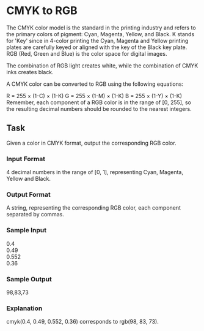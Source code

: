 <h1>CMYK to RGB</h1>
The CMYK color model is the standard in the printing industry and refers to the primary colors of pigment: Cyan, Magenta, Yellow, and Black. K stands for 'Key' since in 4-color printing the Cyan, Magenta and Yellow printing plates are carefully keyed or aligned with the key of the Black key plate. RGB (Red, Green and Blue) is the color space for digital images.

The combination of RGB light creates white, while the combination of CMYK inks creates black.

A CMYK color can be converted to RGB using the following equations:

R = 255 × (1-C) × (1-K)
G = 255 × (1-M) × (1-K)
B = 255 × (1-Y) × (1-K)
Remember, each component of a RGB color is in the range of [0, 255], so the resulting decimal numbers should be rounded to the nearest integers.

<h2>Task</h2>
Given a color in CMYK format, output the corresponding RGB color.
<h3>Input Format</h3>
4 decimal numbers in the range of [0, 1], representing Cyan, Magenta, Yellow and Black.
<h3>Output Format</h3>
A string, representing the corresponding RGB color, each component separated by commas.
<h3>Sample Input</h3>
0.4<br>
0.49<br>
0.552<br>
0.36<br>
<h3>Sample Output</h3>
98,83,73
<h3>Explanation</h3>
cmyk(0.4, 0.49, 0.552, 0.36) corresponds to rgb(98, 83, 73).
